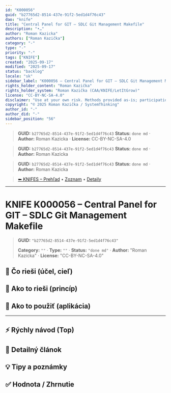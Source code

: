 ```yaml
---
id: "K000056"
guid: "b27765d2-8514-437e-91f2-5ed1d4f76c43"
dao: "knife"
title: "Central Panel for GIT – SDLC Git Management Makefile"
description: "•…"
author: "Roman Kazicka"
authors: ["Roman Kazička"]
category: "-"
type: "-"
priority: "-"
tags: ["KNIFE"]
created: "2025-09-17"
modified: "2025-09-17"
status: "backlog"
locale: "sk"
sidebar_label: "K000056 – Central Panel for GIT – SDLC Git Management Makefile"
rights_holder_content: "Roman Kazička"
rights_holder_system: "Roman Kazička (CAA/KNIFE/LetItGrow)"
license: "CC-BY-NC-SA-4.0"
disclaimer: "Use at your own risk. Methods provided as-is; participation is voluntary and context-aware."
copyright: "© 2025 Roman Kazička / SystemThinking"
author_id: "-"
author_did: "-"
sidebar_position: "56"
---
```

<!-- body:start -->

<!-- fm-visible: start -->
> **GUID:** `b27765d2-8514-437e-91f2-5ed1d4f76c43`
> **Status:** `done md` · **Author:** Roman Kazicka · **License:** CC-BY-NC-SA-4.0
<!-- fm-visible: end -->
<!-- body:start -->

<!-- fm-visible: start -->
> **GUID:** `b27765d2-8514-437e-91f2-5ed1d4f76c43`
> **Status:** `done md` · **Author:** Roman Kazicka
<!-- fm-visible: end -->
<!-- body:start -->

<!-- fm-visible: start -->
> **GUID:** `b27765d2-8514-437e-91f2-5ed1d4f76c43`
> **Status:** `done md` · **Author:** Roman Kazicka
<!-- fm-visible: end -->
<!-- body:start -->

<!-- nav:knifes -->
> [⬅ KNIFES – Prehľad](../overview.md) • [Zoznam](../KNIFE_Overview_List.md) • [Detaily](../KNIFE_Overview_Details.md)
---
# KNIFE K000056 – Central Panel for GIT – SDLC Git Management Makefile
<!-- fm-visible: start -->

> **GUID:** `"b27765d2-8514-437e-91f2-5ed1d4f76c43"`
>   
> **Category:** `""` · **Type:** `""` · **Status:** `"done md"` · **Author:** "Roman Kazicka" · **License:** "CC-BY-NC-SA-4.0"
<!-- fm-visible: end -->


## 🎯 Čo rieši (účel, cieľ)

## 🧩 Ako to rieši (princíp)

## 🧪 Ako to použiť (aplikácia)

---

## ⚡ Rýchly návod (Top)

## 📜 Detailný článok

## 💡 Tipy a poznámky

## ✅ Hodnota / Zhrnutie
